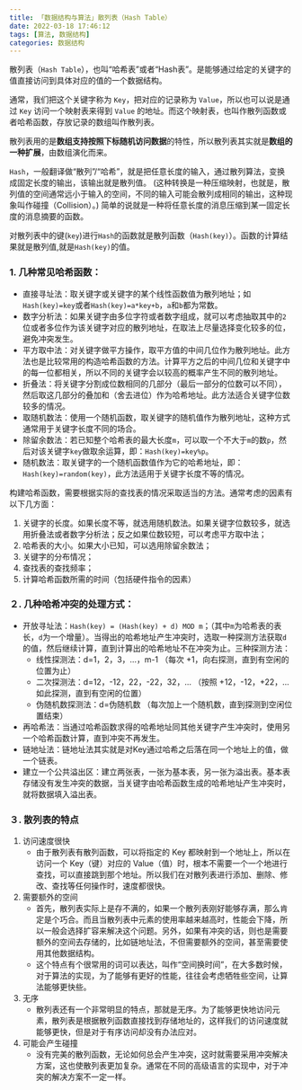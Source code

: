 ```yaml
---
title: 「数据结构与算法」散列表（Hash Table）
date: 2022-03-18 17:46:12
tags: [算法, 数据结构]
categories: 数据结构
---
```


散列表（`Hash Table`），也叫“哈希表”或者“Hash表”。是能够通过给定的关键字的值直接访问到具体对应的值的一个数据结构。

通常，我们把这个关键字称为 `Key`，把对应的记录称为 `Value`，所以也可以说是通过 `Key` 访问一个映射表来得到 `Value` 的地址。而这个映射表，也叫作散列函数或者哈希函数，存放记录的数组叫作散列表。

散列表用的是**数组支持按照下标随机访问数据**的特性，所以散列表其实就是**数组的一种扩展**，由数组演化而来。
<!-- more -->

`Hash`，一般翻译做“散列”/“哈希”，就是把任意长度的输入，通过散列算法，变换成固定长度的输出，该输出就是散列值。
(这种转换是一种压缩映射，也就是，散列值的空间通常远小于输入的空间，不同的输入可能会散列成相同的输出，这种现象叫作碰撞（Collision）。)
简单的说就是一种将任意长度的消息压缩到某一固定长度的消息摘要的函数。

对散列表中的键(`key`)进行`Hash`的函数就是散列函数（`Hash(key)`）。函数的计算结果就是散列值,就是`Hash(key)`的值。

### 1. 几种常见哈希函数：
+ 直接寻址法：取关键字或关键字的某个线性函数值为散列地址；如`Hash(key)=key`或者`Hash(key)=a*key+b`，`a`和`b`都为常数。
+ 数字分析法：如果关键字由多位字符或者数字组成，就可以考虑抽取其中的`2`位或者多位作为该关键字对应的散列地址，在取法上尽量选择变化较多的位，避免冲突发生。
+ 平方取中法：对关键字做平方操作，取平方值的中间几位作为散列地址。此方法也是比较常用的构造哈希函数的方法。计算平方之后的中间几位和关键字中的每一位都相关，所以不同的关键字会以较高的概率产生不同的散列地址。
+ 折叠法：将关键字分割成位数相同的几部分（最后一部分的位数可以不同），然后取这几部分的叠加和（舍去进位）作为哈希地址。此方法适合关键字位数较多的情况。
+ 取随机数法：使用一个随机函数，取关键字的随机值作为散列地址，这种方式通常用于关键字长度不同的场合。
+ 除留余数法：若已知整个哈希表的最大长度`m`，可以取一个不大于`m`的数`p`，然后对该关键字`key`做取余运算，即：`Hash(key)=key%p`。
+ 随机数法：取关键字的一个随机函数值作为它的哈希地址，即：`Hash(key)=random(key)`，此方法适用于关键字长度不等的情况。

构建哈希函数，需要根据实际的查找表的情况采取适当的方法。通常考虑的因素有以下几方面：
1. 关键字的长度。如果长度不等，就选用随机数法。如果关键字位数较多，就选用折叠法或者数字分析法；反之如果位数较短，可以考虑平方取中法；
2. 哈希表的大小。如果大小已知，可以选用除留余数法；
3. 关键字的分布情况；
4. 查找表的查找频率；
5. 计算哈希函数所需的时间（包括硬件指令的因素）


### ２. 几种哈希冲突的处理方式：
+ 开放寻址法：`Hash(key) = (Hash(key) + d) MOD m`；（其中`m`为哈希表的表长，`d`为一个增量）。当得出的哈希地址产生冲突时，选取一种探测方法获取`d`的值，然后继续计算，直到计算出的哈希地址不在冲突为止。三种探测方法：
    - 线性探测法：d=1，2，3，…，m-1 （每次 +1，向右探测，直到有空闲的位置为止）
    - 二次探测法：d=12，-12，22，-22，32，… （按照 +12，-12，+22，…如此探测，直到有空闲的位置）
    - 伪随机数探测法：d=伪随机数 （每次加上一个随机数，直到探测到空闲位置结束）
+ 再哈希法：当通过哈希函数求得的哈希地址同其他关键字产生冲突时，使用另一个哈希函数计算，直到冲突不再发生。
+ 链地址法：链地址法其实就是对Key通过哈希之后落在同一个地址上的值，做一个链表。
+ 建立一个公共溢出区：建立两张表，一张为基本表，另一张为溢出表。基本表存储没有发生冲突的数据，当关键字由哈希函数生成的哈希地址产生冲突时，就将数据填入溢出表。


### ３. 散列表的特点
1. 访问速度很快
    + 由于散列表有散列函数，可以将指定的 Key 都映射到一个地址上，所以在访问一个 Key（键）对应的 Value（值）时，根本不需要一个一个地进行查找，可以直接跳到那个地址。所以我们在对散列表进行添加、删除、修改、查找等任何操作时，速度都很快。
2. 需要额外的空间
    + 首先，散列表实际上是存不满的，如果一个散列表刚好能够存满，那么肯定是个巧合。而且当散列表中元素的使用率越来越高时，性能会下降，所以一般会选择扩容来解决这个问题。另外，如果有冲突的话，则也是需要额外的空间去存储的，比如链地址法，不但需要额外的空间，甚至需要使用其他数据结构。
    + 这个特点有个很常用的词可以表达，叫作“空间换时间”，在大多数时候，对于算法的实现，为了能够有更好的性能，往往会考虑牺牲些空间，让算法能够更快些。
3. 无序
    + 散列表还有一个非常明显的特点，那就是无序。为了能够更快地访问元素，散列表是根据散列函数直接找到存储地址的，这样我们的访问速度就能够更快，但是对于有序访问却没有办法应对。
4. 可能会产生碰撞
    + 没有完美的散列函数，无论如何总会产生冲突，这时就需要采用冲突解决方案，这也使散列表更加复杂。通常在不同的高级语言的实现中，对于冲突的解决方案不一定一样。


